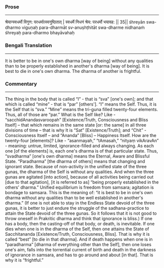 ### Prose 
 --- 
श्रेयान्स्वधर्मो विगुण: परधर्मात्स्वनुष्ठितात् |
स्वधर्मे निधनं श्रेय: परधर्मो भयावह: || 35||
śhreyān swa-dharmo viguṇaḥ para-dharmāt sv-anuṣhṭhitāt
swa-dharme nidhanaṁ śhreyaḥ para-dharmo bhayāvahaḥ

### Bengali Translation 
 --- 
It is better to be in one's own dharma [way of being] without any qualities than to be properly established in another's dharma [way of being]. It is best to die in one's own dharma. The dharma of another is frightful.

### Commentary 
 --- 
The thing in the body that is called “I” - that is “sva” [one's own]; and that which is called “mine”  - that is “par” [others']. “I” means the Self. Thus, it is the Self that is “sva.” “Mine” means the tri-guna filled twenty-four elements. Thus, all of those are “par.” What is the Self like? Like - “sacchidAnandasvaroopah” [Existence/Truth, Consciousness and Bliss Itself] – that which remains in the same state [or: the same] in all three divisions of time – that is why It is “Sat” [Existence/Truth]; and “Chit” - Consciousness Itself – and “Ananda” [Bliss] – Happiness Itself. How are the twenty-four [elements]? Like - “asanmayah,” “tAmasah,” “nityaṃ vikAravAn” - meaning: untrue, limited, ignorance-filled and always changing. As each one [of the elements] is, each one's dharma is of that particular state. Thus, “svadharma” [one's own dharma] means the Eternal, Aware and Blissful State. “Paradharma” [the dharma of others] means that changing and ignorant state. Because of non-activity in the unified state of the three gunas, the dharma of the Self is without any qualities. And when the three gunas are agitated [into action], because of all activities being carried out [due to that agitation], [it is referred to as] “being properly established in the others' dharma.” Unified equilibrium is freedom from samsara; agitation is bondage to samsara. This is the meaning of: “it is best to be in one's own dharma without any qualities than to be well established in another's dharma.” (If one is not able to stay in the Endless State devoid of the three gunas, it is better to just endure the struggle of the sadhana-practice to attain the State devoid of the three gunas. So it follows that it is not good to throw oneself in Prakritic dharma and think that ignorance is bliss.) If one has a body, then the casting-off of that body, or death, is inevitable. If one dies when one is in the dharma of the Self, then one attains the State of Sacchitananda [Existence/Truth, Consciousness, Bliss]. That is why it is called “best” [to die in that dharma]. And if death happens when one is in “paradharma” [dharma of everything other than the Self], then one loses one's aim, falls into the torrential current of birth and death in the darkness of ignorance in samsara, and has to go around and about [in that]. That is why it is “frightful.”